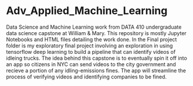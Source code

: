 # Adv_Applied_Machine_Learning
Data Science and Machine Learning work from DATA 410 undergraduate data science capstone at William & Mary. 
This repository is mostly Jupyter Notebooks and HTML files detailing the work done. In the Final project folder is my exploratory final project involving an exploration in using tensorflow deep learning to build a pipeline that can identify videos of idleing trucks. The idea behind this capstone is to eventually spin it off into an app so citizens in NYC can send videos to the city government and recieve a portion of any idling-emissions fines. The app will streamline the process of verifying videos and identifying companies to be fined.